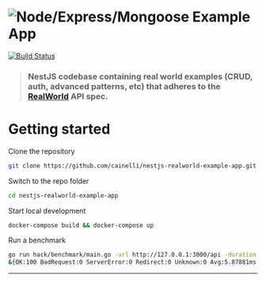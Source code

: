 # ![Node/Express/Mongoose Example App](project-logo.png)

[![Build Status](https://travis-ci.org/anishkny/node-express-realworld-example-app.svg?branch=master)](https://travis-ci.org/anishkny/node-express-realworld-example-app)

> ### NestJS codebase containing real world examples (CRUD, auth, advanced patterns, etc) that adheres to the [RealWorld](https://github.com/gothinkster/realworld-example-apps) API spec.

# Getting started

Clone the repository

```bash
git clone https://github.com/cainelli/nestjs-realworld-example-app.git
```

Switch to the repo folder

```bash
cd nestjs-realworld-example-app
```

Start local development

```bash
docker-compose build && docker-compose up
```

Run a benchmark

```bash
go run hack/benchmark/main.go -url http://127.0.0.1:3000/api -duration 10s -every 100ms
&{OK:100 BadRequest:0 ServerError:0 Redirect:0 Unknown:0 Avg:5.87881ms Min:3.173883ms Max:44.774626ms Total:100}
```

----------
